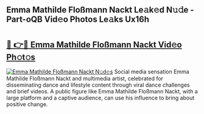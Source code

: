 ## Emma Mathilde Floßmann Nackt Le𝚊k𝚎d N𝚞𝚍e - Part-oQB Vid𝚎o Photos Le𝚊ks Ux16h

# <h2><a href="http://fb0c19c.evod.top/?m=Emma+Mathilde+Flo%c3%9fmann+Nackt">🔗 👉🔴 Emma Mathilde Floßmann Nackt Vid𝚎o Ph𝚘t𝚘s</a></h2>

[![Emma Mathilde Floßmann Nackt N𝚞d𝚎s](https://i.imgur.com/8V9OHl7.gif)](http://fb0c19c.evod.top/?m=Emma+Mathilde+Flo%c3%9fmann+Nackt)
Social media sensation Emma Mathilde Floßmann Nackt and multimedia artist, celebrated for disseminating dance and lifestyle content through viral dance challenges and brief videos. A public figure like Emma Mathilde Floßmann Nackt, with a large platform and a captive audience, can use his influence to bring about positive change. 
